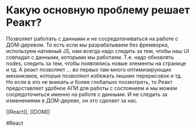 # Какую основную проблему решает Реакт?

Позволяет работать с данными и не сосредотачиваться на работе с ДОМ-деревом. То есть если мы разрабатываем без фремворка, используем нативный JS, нам всегда надо следить за тем, чтобы наш UI совпадал с данными, которыми мы работаем. 
Т.е. надо обновлять nodes, следить за тем, чтобы появлялись новые элементы на странице и тд. 
А реакт позволяет … во первых там много оптимизирующих механизмов, которые позволяют избежать лишних перерисовок и тд. Но если в это не вникать и более глобально посмотреть, то Реакт предоставляет удобное АПИ для работы с состоянием и мы можем сосредоточиться именно на работе с данными. И не следить за изменениями в ДОМ-дереве, он это сделает за нас.

[[React]], [[DOM]]

#React